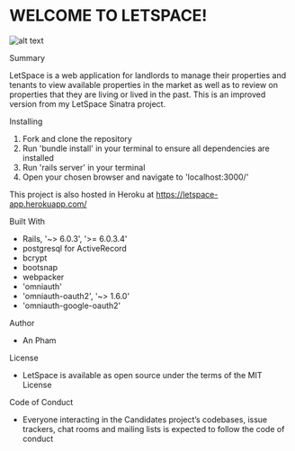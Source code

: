 # WELCOME TO LETSPACE!
![alt text](https://github.com/an-t-pham/letspace-app-rails/blob/main/app/assets/images/front%20page.png) </br>

 Summary

LetSpace is a web application for landlords to manage their properties and tenants to view available properties in the market as well as to review on properties that they are living or lived in the past. This is an improved version from my LetSpace Sinatra project. 


 Installing

1. Fork and clone the repository
2. Run 'bundle install' in your terminal to ensure all dependencies are installed
3. Run 'rails server' in your terminal
4. Open your chosen browser and navigate to 'localhost:3000/'

 This project is also hosted in Heroku at https://letspace-app.herokuapp.com/ 


 Built With

- Rails, '~> 6.0.3', '>= 6.0.3.4'
- postgresql for ActiveRecord
- bcrypt
- bootsnap
- webpacker
- 'omniauth'
- 'omniauth-oauth2', '~> 1.6.0'
- 'omniauth-google-oauth2'

 Author

- An Pham

 License

- LetSpace is available as open source under the terms of the MIT License

 Code of Conduct

- Everyone interacting in the Candidates project’s codebases, issue trackers, chat rooms and mailing lists is expected to follow the code of conduct


